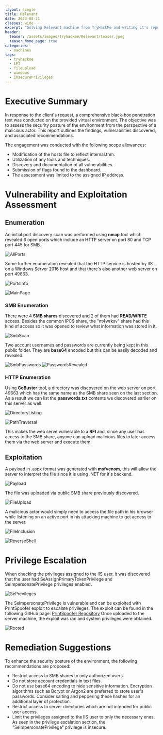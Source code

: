 ```yaml
---
layout: single
title: Relevant
date: 2023-08-21 
classes: wide
excerpt: "Solving Relevant machine from TryHackMe and writing it's report."
header:
  teaser: /assets/images/tryhackme/Relevant/teaser.jpeg
  teaser_home_page: true
categories:
  - machines
tags:
  - tryhackme 
  - LFI
  - fileupload
  - windows
  - insecurePrivileges
---
```

# Executive Summary

In response to the client's request, a comprehensive black-box penetration test was conducted on the provided virtual environment. The objective was to assess the security posture of the environment from the perspective of a malicious actor. This report outlines the findings, vulnerabilities discovered, and associated recommendations.

The engagement was conducted with the following scope allowances:

-  Modification of the hosts file to reflect internal.thm.
-  Utilization of any tools and techniques.
-  Discovery and documentation of all vulnerabilities.
-  Submission of flags found to the dashboard.
-  The assessment was limited to the assigned IP address.

# Vulnerability and Exploitation Assessment

## Enumeration

An initial port discovery scan was performed using **nmap** tool which revealed 6 open ports which include an HTTP server on port 80 and TCP port 445 for SMB. 

![AllPorts](/assets/images/tryhackme/Relevant/01AllPorts.png)

Some further enumeration revealed that the HTTP service is hosted by IIS on a Windows Server 2016 host and that there's also another web server on port 49663.

![PortsInfo](/assets/images/tryhackme/Relevant/02PortsInfo.png)

![MainPage](/assets/images/tryhackme/Relevant/04MainPage.png)

### SMB Enumeration

There were 4 **SMB shares** discovered and 2 of them had **READ/WRITE** access. Besides the common IPC$ share, the "nt4wrksv" share had this kind of access so it was opened to review what information was stored in it. 

![SmbScan](/assets/images/tryhackme/Relevant/03SmbScan.png)

Two account usernames and passwords are currently being kept in this public folder. They are **base64** encoded but this can be easily decoded and revealed.

![SmbPasswords](/assets/images/tryhackme/Relevant/06smbPasswordsDiscovered.png)
![PasswordsRevealed](/assets/images/tryhackme/Relevant/07PasswordsRevealed.png)
### HTTP Enumeration

Using **GoBuster** tool, a directory was discovered on the web server on port 49663 which has the same name as the SMB share seen on the last section. As a result we can list the **passwords.txt** contents we discovered earlier on this server as well.

![DirectoryListing](/assets/images/tryhackme/Relevant/08DirectoryListing.png)

![PathTraversal](/assets/images/tryhackme/Relevant/09PathTraversale.png)

This makes the web serve vulnerable to a **RFI** and, since any user has access to the SMB share, anyone can upload malicious files to later access them via the web server and execute them.

## Exploitation

A payload in .aspx format was generated with **msfvenom**, this will allow the server to interpret the file since it is using .NET for it's backend.

![Payload](/assets/images/tryhackme/Relevant/10Payload.png)

The file was uploaded via public SMB share previously discovered.

![FileUpload](/assets/images/tryhackme/Relevant/11FileUploaded.png)


A malicious actor would simply need to access the file path in his browser while listening on an active port in his attacking machine to get access to the server.


![FileInclusion](/assets/images/tryhackme/Relevant/12FileInclusion.png)

![ReverseShell](/assets/images/tryhackme/Relevant/13ReverseShell.png)


# Privilege Escalation

When checking the privileges assigned to the IIS user, it was discovered that the user had SeAssignPrimaryTokenPrivilege and SeImpersonatePrivilege privileges enabled.

![SePrevileges](/assets/images/tryhackme/Relevant/14SePrevileges.png)

The SeImpersonatePrivilege is vulnerable and can be exploited with PrintSpoofer exploit to escalate privileges. The exploit can be found in the following GitHub page: [PrintSpoofer Repository](https://github.com/itm4n/PrintSpoofer) Once uploaded to the server machine,  the exploit was ran and system privileges were obtained.


![Rooted](/assets/images/tryhackme/Relevant/19Rooted.png)



# Remediation Suggestions

To enhance the security posture of the environment, the following recommendations are proposed:

- Restrict access to SMB shares to only authorized users.
- Do not store account credentials in text files.
- Do not use base64 encoding to hide sensitive information. Encryption algorithms such as Bcrypt or Argon2 are preferred to store user's passwords. Consider salting and peppering these hashes for an additional layer of protection.
- Restrict access to server directories which are not intended for public user access.
- Limit the privileges assigned to the IIS user to only the necessary ones. As seen in the privilege escalation section, the "SeImpersonatePrivilege"  privilege is insecure.